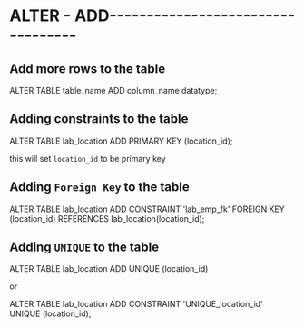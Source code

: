 # ALTER - ADD----------------------------------
## Add more rows to the table
ALTER TABLE table_name
ADD column_name datatype;


## Adding constraints to the table
ALTER TABLE lab_location
ADD PRIMARY KEY (location_id);

this will set `location_id` to be primary key


## Adding `Foreign Key` to the table
ALTER TABLE lab_location
ADD CONSTRAINT 'lab_emp_fk'
FOREIGN KEY (location_id)
REFERENCES lab_location(location_id);


## Adding `UNIQUE` to the table
ALTER TABLE lab_location
ADD UNIQUE (location_id)

or

ALTER TABLE lab_location
ADD CONSTRAINT 'UNIQUE_location_id' UNIQUE (location_id);
